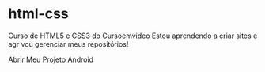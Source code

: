 # html-css
  Curso de HTML5 e CSS3 do Cursoemvideo
  Estou aprendendo a criar sites e agr vou gerenciar meus repositórios!

  <a href="https://ricardojuniornc.github.io/projeto-android/">Abrir Meu Projeto Android</a>